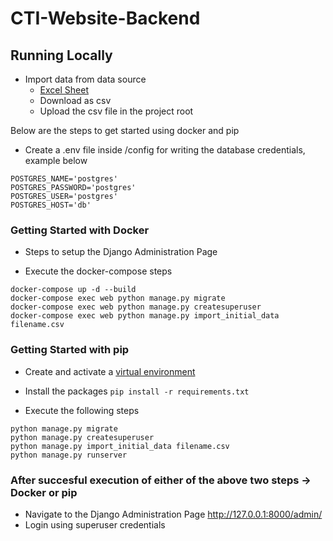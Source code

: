 # CTI-Website-Backend
## Running Locally 

- Import data from data source
    - [Excel Sheet](https://drive.google.com/file/d/1xiLeyMwZc-n6eB1R_XdCJ00YrarfnR_w/view)
    - Download as csv
    - Upload the csv file in the project root 

Below are the steps to get started using docker and pip

- Create a .env file inside /config for writing the database credentials, example below
```
POSTGRES_NAME='postgres'
POSTGRES_PASSWORD='postgres'
POSTGRES_USER='postgres'
POSTGRES_HOST='db'
```

### Getting Started with Docker

- Steps to setup the Django Administration Page

- Execute the docker-compose steps
```
docker-compose up -d --build
docker-compose exec web python manage.py migrate
docker-compose exec web python manage.py createsuperuser
docker-compose exec web python manage.py import_initial_data filename.csv
```

### Getting Started with pip

- Create and activate a [virtual environment](https://packaging.python.org/guides/installing-using-pip-and-virtual-environments/)
- Install the packages
``pip install -r requirements.txt``

- Execute the following steps
```
python manage.py migrate
python manage.py createsuperuser
python manage.py import_initial_data filename.csv
python manage.py runserver
```

### After succesful execution of either of the above two steps -> Docker or pip 
- Navigate to the Django Administration Page http://127.0.0.1:8000/admin/
- Login using superuser credentials
